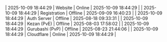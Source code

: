 | 2025-10-09 18:44:29 | Website | Online | 2025-10-09 18:44:29 |
| 2025-10-09 18:44:29 | Registration | Offline | 2025-09-09 16:40:23 |
| 2025-10-09 18:44:29 | Auth Server | Offline | 2025-08-18 09:33:31 |
| 2025-10-09 18:44:29 | Kezan (PvE) | Offline | 2025-08-03 17:58:02 |
| 2025-10-09 18:44:29 | Gurubashi (PvP) | Offline | 2025-08-23 21:44:06 |
| 2025-10-09 18:44:29 | Cloudflare | Online | 2025-10-09 18:44:29 |
